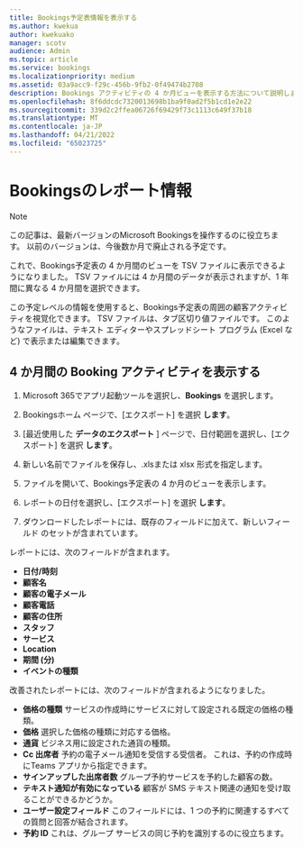```yaml
---
title: Bookings予定表情報を表示する
ms.author: kwekua
author: kwekuako
manager: scotv
audience: Admin
ms.topic: article
ms.service: bookings
ms.localizationpriority: medium
ms.assetid: 03a9acc9-f29c-456b-9fb2-0f49474b2708
description: Bookings アクティビティの 4 か月ビューを表示する方法について説明します
ms.openlocfilehash: 8f6ddcdc7320013698b1ba9f0ad2f5b1cd1e2e22
ms.sourcegitcommit: 339d2c2ffea06726f69429f73c1113c649f37b18
ms.translationtype: MT
ms.contentlocale: ja-JP
ms.lasthandoff: 04/21/2022
ms.locfileid: "65023725"
---
```

# <a name="reporting-info-for-bookings"></a>Bookingsのレポート情報

> [!NOTE]
> この記事は、最新バージョンのMicrosoft Bookingsを操作するのに役立ちます。 以前のバージョンは、今後数か月で廃止される予定です。

これで、Bookings予定表の 4 か月間のビューを TSV ファイルに表示できるようになりました。 TSV ファイルには 4 か月間のデータが表示されますが、1 年間に異なる 4 か月間を選択できます。

この予定レベルの情報を使用すると、Bookings予定表の周囲の顧客アクティビティを視覚化できます。 TSV ファイルは、タブ区切り値ファイルです。 このようなファイルは、テキスト エディターやスプレッドシート プログラム (Excel など) で表示または編集できます。

## <a name="see-four-months-of-booking-activity"></a>4 か月間の Booking アクティビティを表示する

1. Microsoft 365でアプリ起動ツールを選択し、**Bookings** を選択します。

1. Bookingsホーム ページで、[エクスポート] を選択 **します**。

1. [最近使用した **データのエクスポート** ] ページで、日付範囲を選択し、[エクスポート] を選択 **します**。

1. 新しい名前でファイルを保存し、.xlsまたは xlsx 形式を指定します。

1. ファイルを開いて、Bookings予定表の 4 か月のビューを表示します。

1. レポートの日付を選択し、[エクスポート] を選択 **します**。

1. ダウンロードしたレポートには、既存のフィールドに加えて、新しいフィールド のセットが含まれています。

レポートには、次のフィールドが含まれます。

 - **日付/時刻**
- **顧客名**
- **顧客の電子メール**
- **顧客電話**
- **顧客の住所**
- **スタッフ**
- **サービス**
- **Location**
- **期間 (分)**
- **イベントの種類**

改善されたレポートには、次のフィールドが含まれるようになりました。

- **価格の種類**   サービスの作成時にサービスに対して設定される既定の価格の種類。
- **価格**   選択した価格の種類に対応する価格。
- **通貨**   ビジネス用に設定された通貨の種類。
- **Cc 出席者**   予約の電子メール通知を受信する受信者。 これは、予約の作成時にTeams アプリから指定できます。
- **サインアップした出席者数**   グループ予約サービスを予約した顧客の数。
- **テキスト通知が有効になっている**   顧客が SMS テキスト関連の通知を受け取ることができるかどうか。
- **ユーザー設定フィールド**   このフィールドには、1 つの予約に関連するすべての質問と回答が結合されます。
- **予約 ID**   これは、グループ サービスの同じ予約を識別するのに役立ちます。
